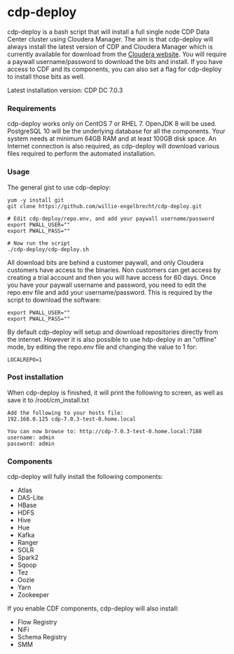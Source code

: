 # cdp-deploy

cdp-deploy is a bash script that will install a full single node CDP Data Center cluster using Cloudera Manager. The aim is that cdp-deploy will always install the latest version of CDP and Cloudera Manager which is currently available for download from the [Cloudera website](https://www.cloudera.com/downloads.html). You will require a paywall username/password to download the bits and install. If you have access to CDF and its components, you can also set a flag for cdp-deploy to install those bits as well. 

Latest installation version: CDP DC 7.0.3

### Requirements
cdp-deploy works only on CentOS 7 or RHEL 7. OpenJDK 8 will be used. PostgreSQL 10 will be the underlying database for all the components.
Your system needs at minimum 64GB RAM and at least 100GB disk space.
An Internet connection is also required, as cdp-deploy will download various files required to perform the automated installation.

### Usage
The general gist to use cdp-deploy:
```
yum -y install git
git clone https://github.com/willie-engelbrecht/cdp-deploy.git

# Edit cdp-deploy/repo.env, and add your paywall username/password
export PWALL_USER=""
export PWALL_PASS=""

# Now run the script
./cdp-deploy/cdp-deploy.sh
```

All download bits are behind a customer paywall, and only Cloudera customers have access to the binaries. Non customers can get access by creating a trial account and then you will have access for 60 days. Once you have your paywall username and password, you need to edit the repo.env file and add your username/password. This is required by the script to download the software:
```
export PWALL_USER=""
export PWALL_PASS=""
```

By default cdp-deploy will setup and download repositories directly from the internet. However it is also possible to use hdp-deploy in an "offline" mode, by editing the repo.env file and changing the value to 1 for:
```
LOCALREPO=1
```

### Post installation
When cdp-deploy is finished, it will print the following to screen, as well as save it to /root/cm_install.txt
```
Add the following to your hosts file:
192.168.0.125 cdp-7.0.3-test-0.home.local

You can now browse to: http://cdp-7.0.3-test-0.home.local:7180
username: admin
password: admin
```

### Components
cdp-deploy will fully install the following components:
  * Atlas
  * DAS-Lite
  * HBase
  * HDFS
  * Hive
  * Hue
  * Kafka
  * Ranger
  * SOLR
  * Spark2
  * Sqoop
  * Tez
  * Oozie
  * Yarn
  * Zookeeper

If you enable CDF components, cdp-deploy will also install:
  * Flow Registry
  * NiFi
  * Schema Registry
  * SMM
